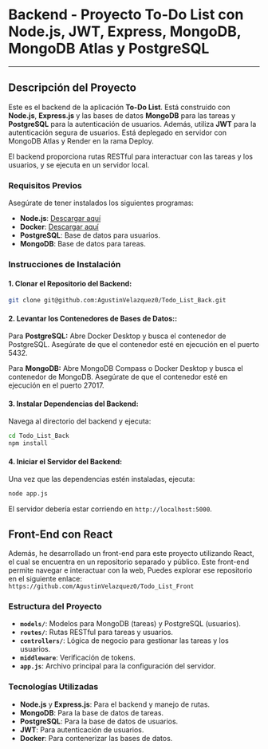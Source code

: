 # Backend - Proyecto **To-Do List** con Node.js, JWT, Express, MongoDB, MongoDB Atlas y PostgreSQL

---

## Descripción del Proyecto

Este es el backend de la aplicación **To-Do List**. Está construido con **Node.js**, **Express.js** y las bases de datos **MongoDB** para las tareas y **PostgreSQL** para la autenticación de usuarios. Además, utiliza **JWT** para la autenticación segura de usuarios. Está deplegado en servidor con MongoDB Atlas y Render en la rama Deploy.

El backend proporciona rutas RESTful para interactuar con las tareas y los usuarios, y se ejecuta en un servidor local.

### Requisitos Previos

Asegúrate de tener instalados los siguientes programas:

- **Node.js**: [Descargar aquí](https://nodejs.org/)
- **Docker**: [Descargar aquí](https://www.docker.com/products/docker-desktop)
- **PostgreSQL**: Base de datos para usuarios.
- **MongoDB**: Base de datos para tareas.

### Instrucciones de Instalación

#### 1. **Clonar el Repositorio del Backend:**

```bash
git clone git@github.com:AgustinVelazquez0/Todo_List_Back.git
```

#### 2. **Levantar los Contenedores de Bases de Datos:**:

Para **PostgreSQL:** Abre Docker Desktop y busca el contenedor de PostgreSQL. Asegúrate de que el contenedor esté en ejecución en el puerto 5432.

Para **MongoDB:** Abre MongoDB Compass o Docker Desktop y busca el contenedor de MongoDB. Asegúrate de que el contenedor esté en ejecución en el puerto 27017.

#### 3. **Instalar Dependencias del Backend:**

Navega al directorio del backend y ejecuta:

```bash
cd Todo_List_Back
npm install
```

#### 4. **Iniciar el Servidor del Backend:**

Una vez que las dependencias estén instaladas, ejecuta:

```bash
node app.js
```

El servidor debería estar corriendo en `http://localhost:5000`.

## Front-End con React

Además, he desarrollado un front-end para este proyecto utilizando React, el cual se encuentra en un repositorio separado y público. Este front-end permite navegar e interactuar con la web, Puedes explorar ese repositorio en el siguiente enlace: `https://github.com/AgustinVelazquez0/Todo_List_Front`

### Estructura del Proyecto

- **`models/`**: Modelos para MongoDB (tareas) y PostgreSQL (usuarios).
- **`routes/`**: Rutas RESTful para tareas y usuarios.
- **`controllers/`**: Lógica de negocio para gestionar las tareas y los usuarios.
- **`middleware`**: Verificación de tokens.
- **`app.js`**: Archivo principal para la configuración del servidor.

### Tecnologías Utilizadas

- **Node.js** y **Express.js**: Para el backend y manejo de rutas.
- **MongoDB**: Para la base de datos de tareas.
- **PostgreSQL**: Para la base de datos de usuarios.
- **JWT**: Para autenticación de usuarios.
- **Docker**: Para contenerizar las bases de datos.
